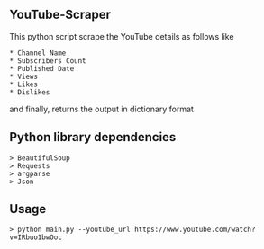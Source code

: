 YouTube-Scraper
------------------------------------------------------------
This python script scrape the YouTube details as follows like

    * Channel Name
    * Subscribers Count
    * Published Date
    * Views
    * Likes
    * Dislikes
    
and finally, returns the output in dictionary format

Python library dependencies
------------------------------------------------------------
    > BeautifulSoup
    > Requests
    > argparse
    > Json

Usage
------------------------------------------------------------
    > python main.py --youtube_url https://www.youtube.com/watch?v=IRbuo1bwOoc
